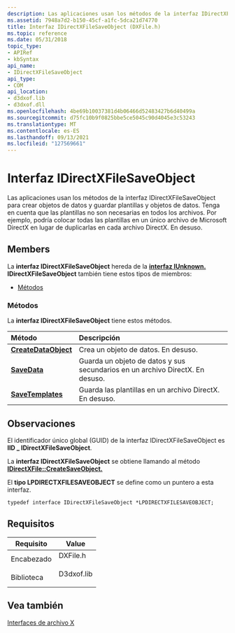 ```yaml
---
description: Las aplicaciones usan los métodos de la interfaz IDirectXFileSaveObject para crear objetos de datos y guardar plantillas y objetos de datos.
ms.assetid: 7948a7d2-b150-45cf-a1fc-5dca21d74770
title: Interfaz IDirectXFileSaveObject (DXFile.h)
ms.topic: reference
ms.date: 05/31/2018
topic_type:
- APIRef
- kbSyntax
api_name:
- IDirectXFileSaveObject
api_type:
- COM
api_location:
- d3dxof.lib
- d3dxof.dll
ms.openlocfilehash: 4be69b10037381d4b06466d52483427b6d40499a
ms.sourcegitcommit: d75fc10b9f0825bbe5ce5045c90d4045e3c53243
ms.translationtype: MT
ms.contentlocale: es-ES
ms.lasthandoff: 09/13/2021
ms.locfileid: "127569661"
---
```

# <a name="idirectxfilesaveobject-interface"></a>Interfaz IDirectXFileSaveObject

Las aplicaciones usan los métodos de la interfaz IDirectXFileSaveObject para crear objetos de datos y guardar plantillas y objetos de datos. Tenga en cuenta que las plantillas no son necesarias en todos los archivos. Por ejemplo, podría colocar todas las plantillas en un único archivo de Microsoft DirectX en lugar de duplicarlas en cada archivo DirectX. En desuso.

## <a name="members"></a>Members

La **interfaz IDirectXFileSaveObject** hereda de la [**interfaz IUnknown.**](/windows/win32/api/unknwn/nn-unknwn-iunknown) **IDirectXFileSaveObject** también tiene estos tipos de miembros:

-   [Métodos](#methods)

### <a name="methods"></a>Métodos

La **interfaz IDirectXFileSaveObject** tiene estos métodos.



| Método                                                               | Descripción                                                                    |
|:---------------------------------------------------------------------|:-------------------------------------------------------------------------------|
| [**CreateDataObject**](idirectxfilesaveobject--createdataobject.md) | Crea un objeto de datos. En desuso.<br/>                                  |
| [**SaveData**](idirectxfilesaveobject--savedata.md)                 | Guarda un objeto de datos y sus secundarios en un archivo DirectX. En desuso.<br/> |
| [**SaveTemplates**](idirectxfilesaveobject--savetemplates.md)       | Guarda las plantillas en un archivo DirectX. En desuso.<br/>                      |



 

## <a name="remarks"></a>Observaciones

El identificador único global (GUID) de la interfaz IDirectXFileSaveObject es **IID \_ IDirectXFileSaveObject**.

La **interfaz IDirectXFileSaveObject** se obtiene llamando al método [**IDirectXFile::CreateSaveObject.**](idirectxfile--createsaveobject.md)

El **tipo LPDIRECTXFILESAVEOBJECT** se define como un puntero a esta interfaz.


```
typedef interface IDirectXFileSaveObject *LPDIRECTXFILESAVEOBJECT;
```



## <a name="requirements"></a>Requisitos



| Requisito | Value |
|--------------------|---------------------------------------------------------------------------------------|
| Encabezado<br/>  | <dl> <dt>DXFile.h</dt> </dl>   |
| Biblioteca<br/> | <dl> <dt>D3dxof.lib</dt> </dl> |



## <a name="see-also"></a>Vea también

<dl> <dt>

[Interfaces de archivo X](dx9-graphics-reference-x-file-interfaces.md)
</dt> </dl>

 

 
